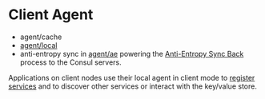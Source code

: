 # Client Agent

- agent/cache
- [agent/local](https://github.com/hernad/consul/tree/main/agent/local)
- anti-entropy sync in [agent/ae](https://github.com/hernad/consul/tree/main/agent/ae) powering the [Anti-Entropy Sync Back](https://www.consul.io/docs/internals/anti-entropy.html) process to the Consul servers.

Applications on client nodes use their local agent in client mode to [register services](https://www.consul.io/api/agent.html) and to discover other services or interact with the key/value store. 

